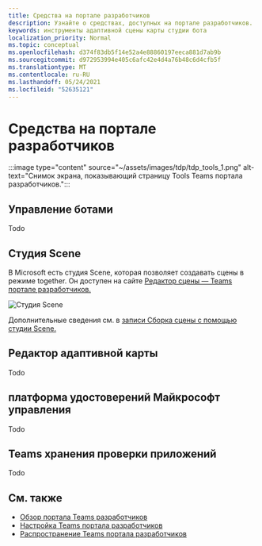 ```yaml
---
title: Средства на портале разработчиков
description: Узнайте о средствах, доступных на портале разработчиков.
keywords: инструменты адаптивной сцены карты студии бота
localization_priority: Normal
ms.topic: conceptual
ms.openlocfilehash: d374f83db5f14e52a4e88860197eeca881d7ab9b
ms.sourcegitcommit: d972953994e405c6afc42e4d4a76b48c6d4cfb5f
ms.translationtype: MT
ms.contentlocale: ru-RU
ms.lasthandoff: 05/24/2021
ms.locfileid: "52635121"
---
```

# <a name="tools-in-developer-portal"></a>Средства на портале разработчиков

:::image type="content" source="~/assets/images/tdp/tdp_tools_1.png" alt-text="Снимок экрана, показывающий страницу Tools Teams портала разработчиков.":::

## <a name="bot-management"></a>Управление ботами

Todo

## <a name="scene-studio"></a>Студия Scene

В Microsoft есть студия Scene, которая позволяет создавать сцены в режиме together. Он доступен на сайте [Редактор сцены — Teams портале разработчиков.](https://dev.teams.microsoft.com/scenes)

![Студия Scene](~/assets/images/apps-in-meetings/scene-design-studio.png)

Дополнительные сведения см. в [записи Сборка сцены с помощью студии Scene.](../apps-in-teams-meetings/teams-together-mode.md#build-a-scene-using-the-scene-studio)

## <a name="adaptive-card-editor"></a>Редактор адаптивной карты

Todo

## <a name="microsoft-identity-platform-management"></a>платформа удостоверений Майкрософт управления

Todo

## <a name="teams-store-app-validation"></a>Teams хранения проверки приложений

Todo

## <a name="see-also"></a>См. также

* [Обзор портала Teams разработчиков](~/concepts/build-and-test/teams-developer-portal.md)
* [Настройка Teams портала разработчиков](~/concepts/tdp-configuration.md)
* [Распространение Teams портала разработчиков](~/concepts/tdp-distribute.md)